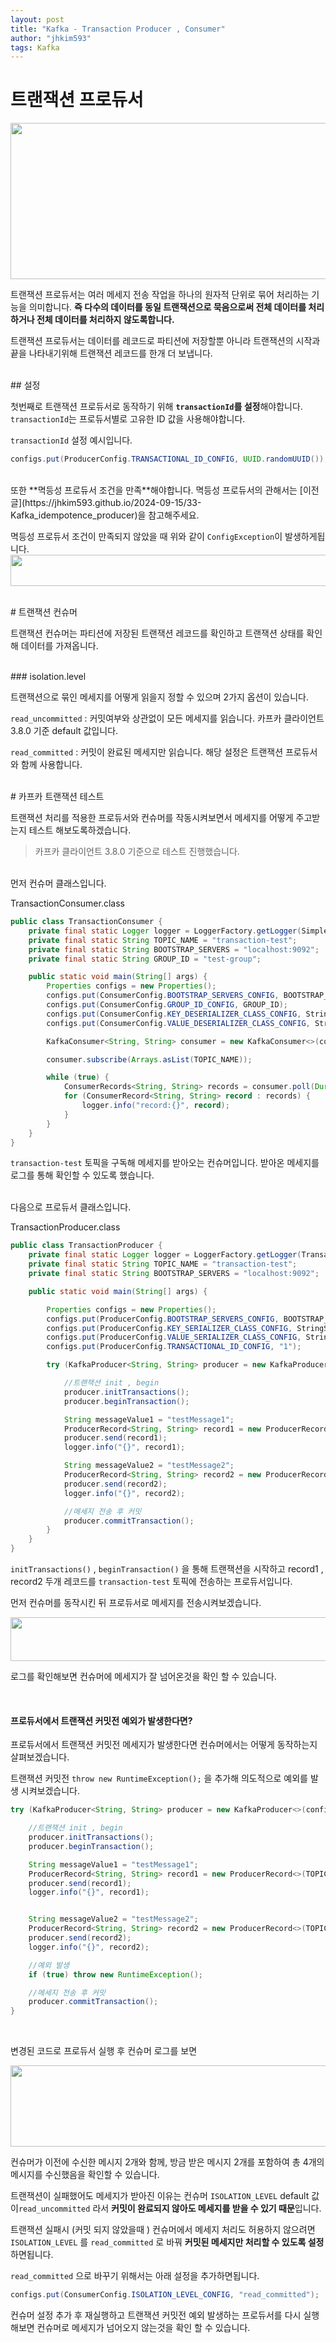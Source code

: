 ```yaml
---
layout: post
title: "Kafka - Transaction Producer , Consumer"
author: "jhkim593"
tags: Kafka
---
```

# 트랜잭션 프로듀서

<img src="/assets/images/34/1.png"  width="550" height="250"/>

트랜잭션 프로듀서는 여러 메세지 전송 작업을 하나의 원자적 단위로 묶어 처리하는 기능을 의미합니다. **즉 다수의 데이터를 동일 트랜잭션으로 묵음으로써 전체 데이터를 처리하거나 전체 데이터를 처리하지 않도록합니다.**

트랜잭션 프로듀서는 데이터를 레코드로 파티션에 저장할뿐 아니라 트랜잭션의 시작과 끝을 나타내기위해 트랜잭션 레코드를 한개 더 보냅니다.

<br>
## 설정

첫번째로 트랜잭션 프로듀서로 동작하기 위해 **`transactionId`를 설정**해야합니다. `transactionId`는 프로듀서별로 고유한 ID 값을 사용해야합니다.

`transactionId` 설정 예시입니다.
```java
configs.put(ProducerConfig.TRANSACTIONAL_ID_CONFIG, UUID.randomUUID());
```

<br>
또한 **멱등성 프로듀서 조건을 만족**해야합니다. 멱등성 프로듀서의 관해서는 [이전글](https://jhkim593.github.io/2024-09-15/33-Kafka_idempotence_producer)을 참고해주세요.

멱등성 프로듀서 조건이 만족되지 않았을 때 위와 같이 `ConfigException`이 발생하게됩니다.
<img src="/assets/images/34/2.png"  width="800" height="50"/>

<br>
# 트랜잭션 컨슈머

트랜잭션 컨슈머는 파티션에 저장된 트랜잭션 레코드를 확인하고 트랜잭션 상태를 확인해 데이터를 가져옵니다.

<br>
### isolation.level

트랜잭션으로 묶인 메세지를 어떻게 읽을지 정할 수 있으며 2가지 옵션이 있습니다.

`read_uncommitted` : 커밋여부와 상관없이 모든 메세지를 읽습니다. 카프카 클라이언트 3.8.0 기준 default 값입니다.

`read_committed`  : 커밋이 완료된 메세지만 읽습니다. 해당 설정은 트랜잭션 프로듀서와 함께 사용합니다.

<br>
# 카프카 트랜잭션 테스트

트랜잭션 처리를 적용한 프로듀서와 컨슈머를 작동시켜보면서 메세지를 어떻게 주고받는지 테스트 해보도록하겠습니다.

> 카프카 클라이언트 3.8.0 기준으로 테스트 진행했습니다.
>

<br>
먼저 컨슈머 클래스입니다.

TransactionConsumer.class

```java
public class TransactionConsumer {
    private final static Logger logger = LoggerFactory.getLogger(SimpleConsumer.class);
    private final static String TOPIC_NAME = "transaction-test";
    private final static String BOOTSTRAP_SERVERS = "localhost:9092";
    private final static String GROUP_ID = "test-group";

    public static void main(String[] args) {
        Properties configs = new Properties();
        configs.put(ConsumerConfig.BOOTSTRAP_SERVERS_CONFIG, BOOTSTRAP_SERVERS);
        configs.put(ConsumerConfig.GROUP_ID_CONFIG, GROUP_ID);
        configs.put(ConsumerConfig.KEY_DESERIALIZER_CLASS_CONFIG, StringDeserializer.class.getName());
        configs.put(ConsumerConfig.VALUE_DESERIALIZER_CLASS_CONFIG, StringDeserializer.class.getName());

        KafkaConsumer<String, String> consumer = new KafkaConsumer<>(configs);

        consumer.subscribe(Arrays.asList(TOPIC_NAME));

        while (true) {
            ConsumerRecords<String, String> records = consumer.poll(Duration.ofSeconds(1));
            for (ConsumerRecord<String, String> record : records) {
                logger.info("record:{}", record);
            }
        }
    }
}
```
`transaction-test` 토픽을 구독해 메세지를 받아오는 컨슈머입니다. 받아온 메세지를 로그를 통해 확인할 수 있도록 했습니다.

<br>
다음으로 프로듀서 클래스입니다.

TransactionProducer.class
```java
public class TransactionProducer {
    private final static Logger logger = LoggerFactory.getLogger(TransactionProducer.class);
    private final static String TOPIC_NAME = "transaction-test";
    private final static String BOOTSTRAP_SERVERS = "localhost:9092";

    public static void main(String[] args) {

        Properties configs = new Properties();
        configs.put(ProducerConfig.BOOTSTRAP_SERVERS_CONFIG, BOOTSTRAP_SERVERS);
        configs.put(ProducerConfig.KEY_SERIALIZER_CLASS_CONFIG, StringSerializer.class.getName());
        configs.put(ProducerConfig.VALUE_SERIALIZER_CLASS_CONFIG, StringSerializer.class.getName());
        configs.put(ProducerConfig.TRANSACTIONAL_ID_CONFIG, "1");

        try (KafkaProducer<String, String> producer = new KafkaProducer<>(configs)){

            //트랜잭션 init , begin
            producer.initTransactions();
            producer.beginTransaction();

            String messageValue1 = "testMessage1";
            ProducerRecord<String, String> record1 = new ProducerRecord<>(TOPIC_NAME, messageValue1);
            producer.send(record1);
            logger.info("{}", record1);

            String messageValue2 = "testMessage2";
            ProducerRecord<String, String> record2 = new ProducerRecord<>(TOPIC_NAME, messageValue2);
            producer.send(record2);
            logger.info("{}", record2);

            //메세지 전송 후 커밋
            producer.commitTransaction();
        }
    }
}
```

`initTransactions()`  , `beginTransaction()` 을 통해 트랜잭션을 시작하고 record1 , record2 두개 레코드를 `transaction-test` 토픽에 전송하는 프로듀서입니다.

먼저 컨슈머를 동작시킨 뒤 프로듀서로 메세지를 전송시켜보겠습니다.

<img src="/assets/images/34/3.png"  width="800" height="70"/>

로그를 확인해보면 컨슈머에 메세지가 잘 넘어온것을 확인 할 수 있습니다.

<br>

#### 프로듀서에서 트랜잭션 커밋전 예외가 발생한다면?

프로듀서에서 트랜잭션 커밋전 메세지가 발생한다면 컨슈머에서는 어떻게 동작하는지 살펴보겠습니다.

트랜잭션 커밋전 `throw new RuntimeException();` 을 추가해 의도적으로 예외를 발생 시켜보겠습니다.

```java
try (KafkaProducer<String, String> producer = new KafkaProducer<>(configs)){

	//트랜잭션 init , begin
	producer.initTransactions();
	producer.beginTransaction();

	String messageValue1 = "testMessage1";
	ProducerRecord<String, String> record1 = new ProducerRecord<>(TOPIC_NAME, messageValue1);
	producer.send(record1);
	logger.info("{}", record1);


	String messageValue2 = "testMessage2";
	ProducerRecord<String, String> record2 = new ProducerRecord<>(TOPIC_NAME, messageValue2);
	producer.send(record2);
	logger.info("{}", record2);

	//예외 발생
	if (true) throw new RuntimeException();

	//메세지 전송 후 커밋
	producer.commitTransaction();
}
```
<br>

 변경된 코드로 프로듀서 실행 후 컨슈머 로그를 보면

<img src="/assets/images/34/4.png"  width="800" height="130"/>

컨슈머가 이전에 수신한 메시지 2개와 함께, 방금 받은 메시지 2개를 포함하여 총 4개의 메시지를 수신했음을 확인할 수 있습니다.

트랜잭션이 실패했어도 메세지가 받아진 이유는 컨슈머 `ISOLATION_LEVEL` default 값이`read_uncommitted` 라서 **커밋이 완료되지 않아도 메세지를 받을 수 있기 때문**입니다.

트랜잭션 실패시 (커밋 되지 않았을때 ) 컨슈머에서 메세지 처리도 허용하지 않으려면 `ISOLATION_LEVEL` 를 `read_committed` 로 바꿔 **커밋된 메세지만 처리할 수 있도록 설정**하면됩니다.

`read_committed` 으로 바꾸기 위해서는 아래 설정을 추가하면됩니다.

```java
configs.put(ConsumerConfig.ISOLATION_LEVEL_CONFIG, "read_committed");
```

컨슈머 설정 추가 후 재실행하고 트랜잭션 커밋전 예외 발생하는 프로듀서를 다시 실행해보면 컨슈머로 메세지가 넘어오지 않는것을 확인 할 수 있습니다.
